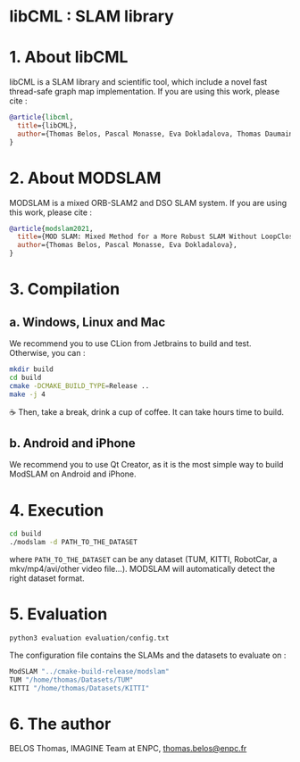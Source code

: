 # libCML : SLAM library

# 1. About libCML

libCML is a SLAM library and scientific tool, which include a novel fast thread-safe graph map implementation. If you are using this work, please cite :
```bibtex
@article{libcml,
  title={libCML},
  author={Thomas Belos, Pascal Monasse, Eva Dokladalova, Thomas Daumain},
}
```

# 2. About MODSLAM

MODSLAM is a mixed ORB-SLAM2 and DSO SLAM system. If you are using this work, please cite : 
```bibtex
@article{modslam2021,
  title={MOD SLAM: Mixed Method for a More Robust SLAM Without LoopClosing},
  author={Thomas Belos, Pascal Monasse, Eva Dokladalova},
}
```

# 3. Compilation

## a. Windows, Linux and Mac

We recommend you to use CLion from Jetbrains to build and test.
Otherwise, you can :

```bash
mkdir build
cd build
cmake -DCMAKE_BUILD_TYPE=Release ..
make -j 4
```

☕ Then, take a break, drink a cup of coffee. It can take hours time to build.

## b. Android and iPhone

We recommend you to use Qt Creator, as it is the most simple way to build ModSLAM on Android and iPhone.

# 4. Execution

```bash
cd build
./modslam -d PATH_TO_THE_DATASET
```
where `PATH_TO_THE_DATASET` can be any dataset (TUM, KITTI, RobotCar, a mkv/mp4/avi/other video file...).
MODSLAM will automatically detect the right dataset format.

# 5. Evaluation

```bash
python3 evaluation evaluation/config.txt
```

The configuration file contains the SLAMs and the datasets to evaluate on : 
```bash
ModSLAM "../cmake-build-release/modslam"
TUM "/home/thomas/Datasets/TUM"
KITTI "/home/thomas/Datasets/KITTI"
```

# 6. The author

BELOS Thomas, IMAGINE Team at ENPC, thomas.belos@enpc.fr
